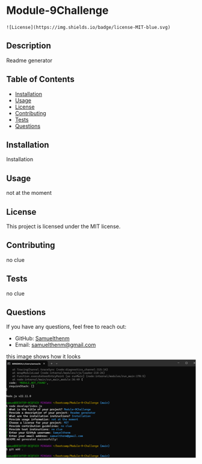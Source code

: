 # Module-9Challenge
  
    ![License](https://img.shields.io/badge/license-MIT-blue.svg)
  
  ## Description
  Readme generator
  
  ## Table of Contents
  - [Installation](#installation)
  - [Usage](#usage)
  - [License](#license)
  - [Contributing](#contributing)
  - [Tests](#tests)
  - [Questions](#questions)
  
  ## Installation
  Installation
  
  ## Usage
  not at the moment
  
  ## License
  This project is licensed under the MIT license.
  
  ## Contributing
  no clue
  
  ## Tests
  no clue
  
  ## Questions
  If you have any questions, feel free to reach out:
  
  - GitHub: [Samuelthenm](https://github.com/Samuelthenm)
  - Email: samuelthenm@gmail.com
  
  
  this image shows how it looks
![alt text](image/Screenshot%202025-03-26%20230006.png)